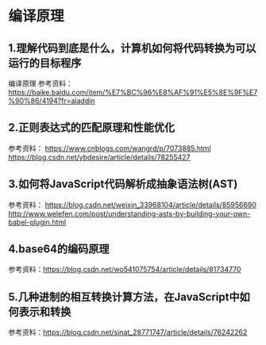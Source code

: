 # 编译原理


## 1.理解代码到底是什么，计算机如何将代码转换为可以运行的目标程序
编译原理
参考资料：https://baike.baidu.com/item/%E7%BC%96%E8%AF%91%E5%8E%9F%E7%90%86/4194?fr=aladdin

## 2.正则表达式的匹配原理和性能优化
参考资料：
https://www.cnblogs.com/wangrd/p/7073885.html
https://blog.csdn.net/ybdesire/article/details/78255427

## 3.如何将JavaScript代码解析成抽象语法树(AST)
参考资料：
https://blog.csdn.net/weixin_33968104/article/details/85956690
http://www.welefen.com/post/understanding-asts-by-building-your-own-babel-plugin.html

## 4.base64的编码原理
参考资料：https://blog.csdn.net/wo541075754/article/details/81734770


## 5.几种进制的相互转换计算方法，在JavaScript中如何表示和转换
参考资料：https://blog.csdn.net/sinat_28771747/article/details/76242262